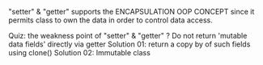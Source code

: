 "setter" & "getter" supports the ENCAPSULATION OOP CONCEPT 
 since it permits class to own the data in order to control data access.


Quiz: the weakness point of "setter" & "getter" ?
Do not return 'mutable data fields' directly via getter
Solution 01: return a copy by of such fields using clone()
Solution 02: Immutable class

